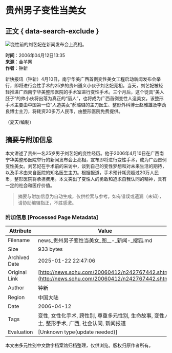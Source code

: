 # 贵州男子变性当美女

## 正文 { data-search-exclude }


![变性前的刘艺妃在新闻发布会上亮相。](https://photocdn.sohu.com/20060412/Img242767443.jpg)

**时间**：2006年04月12日13:35  
**来源**：金羊网  
**作者**：钟新

新快报讯（钟新）4月10日，南宁华美广西首例变性美女工程启动新闻发布会举行，即将进行变性手术的25岁的贵州遵义小伙子刘艺妃亮相。当天，刘艺妃被轻轻推进广西南宁华美整形医院的手术室进行变性手术。三个月后，这个徒具“美人胚子”的帅小伙将出落为真正的“丽人”，也将成为广西首例变性人造美女。该整形手术主要由中国第一位“人造美女”郝璐璐的主刀医生、整形外科博士赵雅雄及李劲良博士主刀，将耗资20多万人民币，由整形医院免费提供。

（夏天/编制）
<!-- tcd_original_link http://news.sohu.com/20060412/n242767442.shtml -->


## 摘要与附加信息

<!-- tcd_abstract -->
本文讲述了贵州一名25岁男子刘艺妃的变性经历。他于2006年4月10日在广西南宁华美整形医院举行的新闻发布会上亮相，宣布即将进行变性手术，成为广西首例变性美女。刘艺妃在手术前的采访中，谈到自己的变性梦想和对未来生活的期待，以及手术由来自医院的知名医生主刀。根据报道，手术预计耗资超过20万人民币，整形医院将承担费用。本文突出了变性人的勇敢和追求自我认同的精神，具有一定的社会和医疗价值。
<!-- tcd_abstract_end -->

> 摘要与附加信息为自动生成，仅供检索与参考。如有错误或遗漏（未知），请协助编辑指正，不胜感激。

### 附加信息 [Processed Page Metadata]

| Attribute       | Value                                  |
|-----------------|----------------------------------------|
| Filename        | news_贵州男子变性当美女_图__-_新闻-_搜狐.md                             |
| Size            | 933 bytes                           |
| Archived Date   | 2025-01-22 22:47:06                             |
| Original Link   | [http://news.sohu.com/20060412/n242767442.shtml](http://news.sohu.com/20060412/n242767442.shtml)                       |
| Author          | 钟新                               |
| Region          | 中国大陆                               |
| Date            | 2006-04-12                                 |
| Tags            | 变性, 女性化手术, 跨性别, 尊重多元性别, 生命故事, 变性人士, 整形手术, 广西, 社会认同, 新闻报道                                 |
| Evaluation            | [Unknown type(update needed)]                                 |
<!-- tcd_table_end -->

本文由多元性别中文数字档案馆归档整理，仅供浏览。版权归原作者所有。
